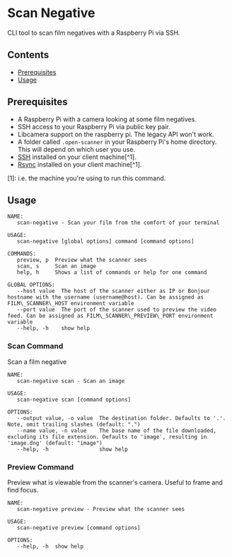 # Scan Negative

CLI tool to scan film negatives with a Raspberry Pi via SSH.

## Contents

- [Prerequisites](#prerequisites)
- [Usage](#usage)

## Prerequisites

- A Raspberry Pi with a camera looking at some film negatives.
- SSH access to your Raspberry Pi via public key pair.
- Libcamera support on the raspberry pi. The legacy API won't work.
- A folder called `.open-scanner` in your Raspberry Pi's home directory. This will depend on which user you use.
- [SSH](https://en.wikipedia.org/wiki/Secure_Shell) installed on your client machine[^1].
- [Rsync](https://en.wikipedia.org/wiki/Rsync) installed on your client machine[^1].

[1]: i.e. the machine you're using to run this command.

## Usage

```
NAME:
   scan-negative - Scan your film from the comfort of your terminal

USAGE:
   scan-negative [global options] command [command options]

COMMANDS:
   preview, p  Preview what the scanner sees
   scan, s     Scan an image
   help, h     Shows a list of commands or help for one command

GLOBAL OPTIONS:
   --host value  The host of the scanner either as IP or Bonjour hostname with the username (username@host). Can be assigned as FILM\_SCANNER\_HOST environment variable
   --port value  The port of the scanner used to preview the video feed. Can be assigned as FILM\_SCANNER\_PREVIEW\_PORT environment variable
   --help, -h    show help
```

### Scan Command

Scan a film negative

```
NAME:
   scan-negative scan - Scan an image

USAGE:
   scan-negative scan [command options]

OPTIONS:
   --output value, -o value  The destination folder. Defaults to '.'. Note, omit trailing slashes (default: ".")
   --name value, -n value    The base name of the file downloaded, excluding its file extension. Defaults to 'image', resulting in 'image.dng' (default: "image")
   --help, -h                show help
```

### Preview Command

Preview what is viewable from the scanner's camera. Useful to frame and find focus.

```
NAME:
   scan-negative preview - Preview what the scanner sees

USAGE:
   scan-negative preview [command options]

OPTIONS:
   --help, -h  show help
```
